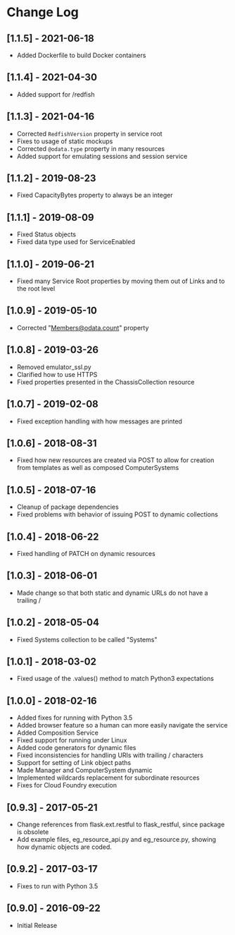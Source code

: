 # Change Log

## [1.1.5] - 2021-06-18
- Added Dockerfile to build Docker containers

## [1.1.4] - 2021-04-30
- Added support for /redfish

## [1.1.3] - 2021-04-16
- Corrected `RedfishVersion` property in service root
- Fixes to usage of static mockups
- Corrected `@odata.type` property in many resources
- Added support for emulating sessions and session service

## [1.1.2] - 2019-08-23
- Fixed CapacityBytes property to always be an integer

## [1.1.1] - 2019-08-09
- Fixed Status objects
- Fixed data type used for ServiceEnabled

## [1.1.0] - 2019-06-21
- Fixed many Service Root properties by moving them out of Links and to the root level

## [1.0.9] - 2019-05-10
- Corrected "Members@odata.count" property

## [1.0.8] - 2019-03-26
- Removed emulator_ssl.py
- Clarified how to use HTTPS
- Fixed properties presented in the ChassisCollection resource

## [1.0.7] - 2019-02-08
- Fixed exception handling with how messages are printed

## [1.0.6] - 2018-08-31
- Fixed how new resources are created via POST to allow for creation from templates as well as composed ComputerSystems

## [1.0.5] - 2018-07-16
- Cleanup of package dependencies
- Fixed problems with behavior of issuing POST to dynamic collections

## [1.0.4] - 2018-06-22
- Fixed handling of PATCH on dynamic resources

## [1.0.3] - 2018-06-01
- Made change so that both static and dynamic URLs do not have a trailing /

## [1.0.2] - 2018-05-04
- Fixed Systems collection to be called "Systems"

## [1.0.1] - 2018-03-02
- Fixed usage of the .values() method to match Python3 expectations

## [1.0.0] - 2018-02-16
- Added fixes for running with Python 3.5
- Added browser feature so a human can more easily navigate the service
- Added Composition Service
- Fixed support for running under Linux
- Added code generators for dynamic files
- Fixed inconsistencies for handling URIs with trailing / characters
- Support for setting of Link object paths
- Made Manager and ComputerSystem dynamic
- Implemented wildcards replacement for subordinate resources
- Fixes for Cloud Foundry execution

## [0.9.3] - 2017-05-21
- Change references from flask.ext.restful to flask_restful, since package is obsolete
- Add example files, eg_resource_api.py and eg_resource.py, showing how dynamic objects are coded.

## [0.9.2] - 2017-03-17
- Fixes to run with Python 3.5

## [0.9.0] - 2016-09-22
- Initial Release
